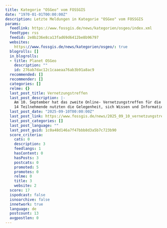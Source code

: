 ```yaml
---
title: Kategorie "OSGeo" vom FOSSGIS
date: "1970-01-01T00:00:00Z"
description: Letzte Meldungen in Kategorie "OSGeo" vom FOSSGIS
params:
  feedlink: https://www.fossgis.de/news/kategorien/osgeo/index.xml
  feedtype: rss
  feedid: 2e8b236e8ca13fad69d6412be8b96797
  websites:
    https://www.fossgis.de/news/kategorien/osgeo/: true
  blogrolls: []
  in_blogrolls:
  - title: Planet OSGeo
    description: ""
    id: 276ab7dac12c1caaeaa76ab3b91a8ac9
  recommended: []
  recommender: []
  categories: []
  relme: {}
  last_post_title: Vernetzungstreffen
  last_post_description: |-
    Am 10. September hat das zweite Online- Vernetzungstreffen für die FOSSGIS-Community stattgefunden.
    14 Teilnehmende nutzten die Gelegenheit, sich Wissen und Informationen zum Digitalen Zwilling und
  last_post_date: "2025-09-10T00:00:00Z"
  last_post_link: https://www.fossgis.de/news/2025_09_10_vernetzungstreffen_fossgisev/
  last_post_categories: []
  last_post_language: ""
  last_post_guid: 1c0a48d146a7f47bbb8d3a5b7c723b90
  score_criteria:
    cats: 0
    description: 3
    feedlangs: 1
    hasContent: 0
    hasPosts: 3
    postcats: 0
    promoted: 5
    promotes: 0
    relme: 0
    title: 3
    website: 2
  score: 17
  ispodcast: false
  isnoarchive: false
  innetwork: true
  language: de
  postcount: 13
  avgpostlen: 0
---
```

